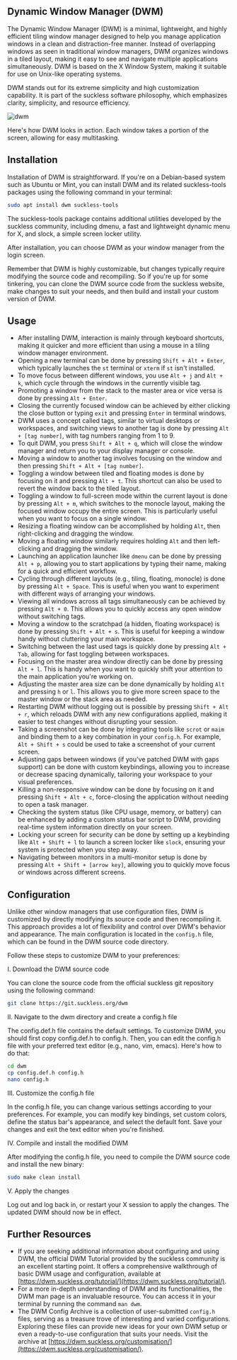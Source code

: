 ## Dynamic Window Manager (DWM)

The Dynamic Window Manager (DWM) is a minimal, lightweight, and highly efficient tiling window manager designed to help you manage application windows in a clean and distraction-free manner. Instead of overlapping windows as seen in traditional window managers, DWM organizes windows in a tiled layout, making it easy to see and navigate multiple applications simultaneously. DWM is based on the X Window System, making it suitable for use on Unix-like operating systems.

DWM stands out for its extreme simplicity and high customization capability. It is part of the suckless software philosophy, which emphasizes clarity, simplicity, and resource efficiency. 

![dwm](https://user-images.githubusercontent.com/37275728/189493108-20a94d0c-24fd-4b35-8b78-527a350abc0c.png)

Here's how DWM looks in action. Each window takes a portion of the screen, allowing for easy multitasking.

## Installation

Installation of DWM is straightforward. If you're on a Debian-based system such as Ubuntu or Mint, you can install DWM and its related suckless-tools packages using the following command in your terminal:

```bash
sudo apt install dwm suckless-tools
```

The suckless-tools package contains additional utilities developed by the suckless community, including dmenu, a fast and lightweight dynamic menu for X, and slock, a simple screen locker utility.

After installation, you can choose DWM as your window manager from the login screen.

Remember that DWM is highly customizable, but changes typically require modifying the source code and recompiling. So if you're up for some tinkering, you can clone the DWM source code from the suckless website, make changes to suit your needs, and then build and install your custom version of DWM.

## Usage

- After installing DWM, interaction is mainly through keyboard shortcuts, making it quicker and more efficient than using a mouse in a tiling window manager environment.
- Opening a new terminal can be done by pressing `Shift + Alt + Enter`, which typically launches the `st` terminal or `xterm` if `st` isn't installed.
- To move focus between different windows, you use `Alt + j` and `Alt + k`, which cycle through the windows in the currently visible tag.
- Promoting a window from the stack to the master area or vice versa is done by pressing `Alt + Enter`.
- Closing the currently focused window can be achieved by either clicking the close button or typing `exit` and pressing `Enter` in terminal windows.
- DWM uses a concept called tags, similar to virtual desktops or workspaces, and switching views to another tag is done by pressing `Alt + [tag number]`, with tag numbers ranging from 1 to 9.
- To quit DWM, you press `Shift + Alt + q`, which will close the window manager and return you to your display manager or console.
- Moving a window to another tag involves focusing on the window and then pressing `Shift + Alt + [tag number]`.
- Toggling a window between tiled and floating modes is done by focusing on it and pressing `Alt + t`. This shortcut can also be used to revert the window back to the tiled layout.
- Toggling a window to full-screen mode within the current layout is done by pressing `Alt + m`, which switches to the monocle layout, making the focused window occupy the entire screen. This is particularly useful when you want to focus on a single window.
- Resizing a floating window can be accomplished by holding `Alt`, then right-clicking and dragging the window.
- Moving a floating window similarly requires holding `Alt` and then left-clicking and dragging the window.
- Launching an application launcher like `dmenu` can be done by pressing `Alt + p`, allowing you to start applications by typing their name, making for a quick and efficient workflow.
- Cycling through different layouts (e.g., tiling, floating, monocle) is done by pressing `Alt + Space`. This is useful when you want to experiment with different ways of arranging your windows.
- Viewing all windows across all tags simultaneously can be achieved by pressing `Alt + 0`. This allows you to quickly access any open window without switching tags.
- Moving a window to the scratchpad (a hidden, floating workspace) is done by pressing `Shift + Alt + s`. This is useful for keeping a window handy without cluttering your main workspace.
- Switching between the last used tags is quickly done by pressing `Alt + Tab`, allowing for fast toggling between workspaces.
- Focusing on the master area window directly can be done by pressing `Alt + l`. This is handy when you want to quickly shift your attention to the main application you're working on.
- Adjusting the master area size can be done dynamically by holding `Alt` and pressing `h` or `l`. This allows you to give more screen space to the master window or the stack area as needed.
- Restarting DWM without logging out is possible by pressing `Shift + Alt + r`, which reloads DWM with any new configurations applied, making it easier to test changes without disrupting your session.
- Taking a screenshot can be done by integrating tools like `scrot` or `maim` and binding them to a key combination in your `config.h`. For example, `Alt + Shift + s` could be used to take a screenshot of your current screen.
- Adjusting gaps between windows (if you've patched DWM with gaps support) can be done with custom keybindings, allowing you to increase or decrease spacing dynamically, tailoring your workspace to your visual preferences.
- Killing a non-responsive window can be done by focusing on it and pressing `Shift + Alt + c`, force-closing the application without needing to open a task manager.
- Checking the system status (like CPU usage, memory, or battery) can be enhanced by adding a custom status bar script to DWM, providing real-time system information directly on your screen.
- Locking your screen for security can be done by setting up a keybinding like `Alt + Shift + l` to launch a screen locker like `slock`, ensuring your system is protected when you step away.
- Navigating between monitors in a multi-monitor setup is done by pressing `Alt + Shift + [arrow key]`, allowing you to quickly move focus or windows across different screens.

## Configuration

Unlike other window managers that use configuration files, DWM is customized by directly modifying its source code and then recompiling it. This approach provides a lot of flexibility and control over DWM's behavior and appearance. The main configuration is located in the `config.h` file, which can be found in the DWM source code directory.

Follow these steps to customize DWM to your preferences:

I. Download the DWM source code

You can clone the source code from the official suckless git repository using the following command:

```bash
git clone https://git.suckless.org/dwm
```

II. Navigate to the dwm directory and create a config.h file

The config.def.h file contains the default settings. To customize DWM, you should first copy config.def.h to config.h. Then, you can edit the config.h file with your preferred text editor (e.g., nano, vim, emacs). Here's how to do that:

```bash
cd dwm
cp config.def.h config.h
nano config.h
```

III. Customize the config.h file

In the config.h file, you can change various settings according to your preferences. For example, you can modify key bindings, set custom colors, define the status bar's appearance, and select the default font. Save your changes and exit the text editor when you're finished.

IV. Compile and install the modified DWM

After modifying the config.h file, you need to compile the DWM source code and install the new binary:

```bash
sudo make clean install
```

V. Apply the changes

Log out and log back in, or restart your X session to apply the changes. The updated DWM should now be in effect.

## Further Resources

- If you are seeking additional information about configuring and using DWM, the official DWM Tutorial provided by the suckless community is an excellent starting point. It offers a comprehensive walkthrough of basic DWM usage and configuration, available at [https://dwm.suckless.org/tutorial/](https://dwm.suckless.org/tutorial/).
- For a more in-depth understanding of DWM and its functionalities, the DWM man page is an invaluable resource. You can access it in your terminal by running the command `man dwm`.
- The DWM Config Archive is a collection of user-submitted `config.h` files, serving as a treasure trove of interesting and varied configurations. Exploring these files can provide new ideas for your own DWM setup or even a ready-to-use configuration that suits your needs. Visit the archive at [https://dwm.suckless.org/customisation/](https://dwm.suckless.org/customisation/).
